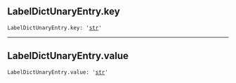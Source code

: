 

## LabelDictUnaryEntry.key

<pre class="language-python"><code><span class="source python"><span class="meta qualified-name python"><span class="meta generic-name python">LabelDictUnaryEntry</span><span class="punctuation accessor dot python">.</span><span class="meta generic-name python">key</span></span><span class="punctuation separator annotation variable python">:</span> <span class="meta string python"><span class="string quoted single python"><span class="punctuation definition string begin python">&#39;</span></span></span><span class="meta string python"><span class="string quoted single python"><a href="/lib/str">str</a><span class="punctuation definition string end python">&#39;</span></span></span></span></code></pre>

***

## LabelDictUnaryEntry.value

<pre class="language-python"><code><span class="source python"><span class="meta qualified-name python"><span class="meta generic-name python">LabelDictUnaryEntry</span><span class="punctuation accessor dot python">.</span><span class="meta generic-name python">value</span></span><span class="punctuation separator annotation variable python">:</span> <span class="meta string python"><span class="string quoted single python"><span class="punctuation definition string begin python">&#39;</span></span></span><span class="meta string python"><span class="string quoted single python"><a href="/lib/str">str</a><span class="punctuation definition string end python">&#39;</span></span></span></span></code></pre>
